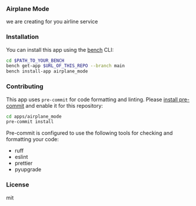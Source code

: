 ### Airplane Mode

we are creating for you airline service

### Installation

You can install this app using the [bench](https://github.com/frappe/bench) CLI:

```bash
cd $PATH_TO_YOUR_BENCH
bench get-app $URL_OF_THIS_REPO --branch main
bench install-app airplane_mode
```

### Contributing

This app uses `pre-commit` for code formatting and linting. Please [install pre-commit](https://pre-commit.com/#installation) and enable it for this repository:

```bash
cd apps/airplane_mode
pre-commit install
```

Pre-commit is configured to use the following tools for checking and formatting your code:

- ruff
- eslint
- prettier
- pyupgrade

### License

mit
